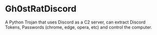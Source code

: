 # Gh0stRatDiscord
A Python Trojan that uses Discord as a C2 server, can extract Discord Tokens, Passwords (chrome, edge, opera, etc) and control the computer.

